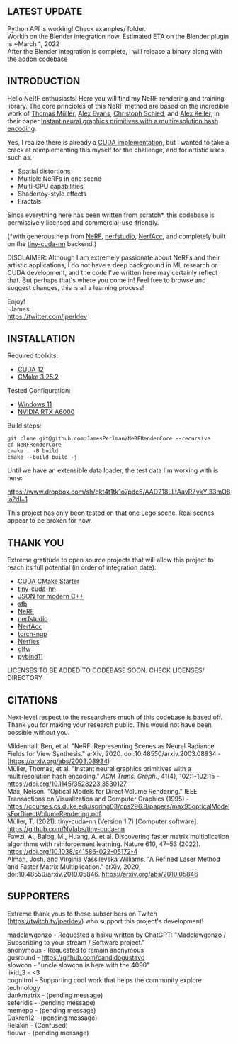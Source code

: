 ## LATEST UPDATE

Python API is working! Check examples/ folder.  
Workin on the Blender integration now.
Estimated ETA on the Blender plugin is ~March 1, 2022  
After the Blender integration is complete, I will release a binary along with the [addon codebase](https://github.com/JamesPerlman/blender_nerf_tools)

## INTRODUCTION

Hello NeRF enthusiasts!  Here you will find my NeRF rendering and training library.  The core principles of this NeRF method are based on the incredible work of [Thomas Müller](https://tom94.net/), [Alex Evans](https://research.nvidia.com/person/alex-evans), [Christoph Schied](https://research.nvidia.com/person/christoph-schied), and [Alex Keller](https://research.nvidia.com/person/alex-keller), in their paper [Instant neural graphics primitives with a multiresolution hash encoding](https://arxiv.org/abs/2003.08934).  

Yes, I realize there is already a [CUDA implementation](https://github.com/nvlabs/instant-ngp), but I wanted to take a crack at reimplementing this myself for the challenge, and for artistic uses such as:  

* Spatial distortions  
* Multiple NeRFs in one scene  
* Multi-GPU capabilities  
* Shadertoy-style effects  
* Fractals  

Since everything here has been written from scratch*, this codebase is permissively licensed and commercial-use-friendly.  

(*with generous help from [NeRF](https://github.com/bmild/nerf), [nerfstudio](https://github.com/nerfstudio-project/nerfstudio), [NerfAcc](https://github.com/KAIR-BAIR/nerfacc), and completely built on the [tiny-cuda-nn](https://github.com/NVLabs/tiny-cuda-nn) backend.)  

DISCLAIMER: Although I am extremely passionate about NeRFs and their artistic applications, I do not have a deep background in ML research or CUDA development, and the code I've written here may certainly reflect that.  But perhaps that's where you come in!  Feel free to browse and suggest changes, this is all a learning process!  

Enjoy!  
-James  
https://twitter.com/jperldev

## INSTALLATION

Required toolkits:
* [CUDA 12](https://developer.nvidia.com/cuda-downloads)
* [CMake 3.25.2](https://cmake.org/download/)

Tested Configuration:
* [Windows 11](https://www.microsoft.com/software-download/windows11)
* [NVIDIA RTX A6000](https://www.nvidia.com/en-us/design-visualization/rtx-a6000/)

Build steps:

```
git clone git@github.com:JamesPerlman/NeRFRenderCore --recursive
cd NeRFRenderCore
cmake . -B build
cmake --build build -j
```

Until we have an extensible data loader, the test data I'm working with is here:  

https://www.dropbox.com/sh/qkt4t1tk1o7pdc6/AAD218LLtAavRZykYl33mO8ia?dl=1

This project has only been tested on that one Lego scene.  Real scenes appear to be broken for now.  

## THANK YOU

Extreme gratitude to open source projects that will allow this project to reach its full potential (in order of integration date):

* [CUDA CMake Starter](https://github.com/pkestene/cuda-proj-tmpl)  
* [tiny-cuda-nn](https://github.com/NVlabs/tiny-cuda-nn)  
* [JSON for modern C++](https://github.com/nlohmann/json)  
* [stb](https://github.com/nothings/stb)  
* [NeRF](https://github.com/bmild/nerf)  
* [nerfstudio](https://github.com/nerfstudio-project/nerfstudio)  
* [NerfAcc](https://github.com/KAIR-BAIR/nerfacc)  
* [torch-ngp](https://github.com/ashawkey/torch-ngp)  
* [Nerfies](https://github.com/google/nerfies)  
* [glfw](https://github.com/glfw/glfw)  
* [pybind11](https://github.com/pybind/pybind11)  

LICENSES TO BE ADDED TO CODEBASE SOON.  CHECK LICENSES/ DIRECTORY

## CITATIONS

Next-level respect to the researchers much of this codebase is based off.  Thank you for making your research public.  This would not have been possible without you.  

Mildenhall, Ben, et al. "NeRF: Representing Scenes as Neural Radiance Fields for View Synthesis." arXiv, 2020.  doi:10.48550/arxiv.2003.08934 - (https://arxiv.org/abs/2003.08934)  
Müller, Thomas, et al. "Instant neural graphics primitives with a multiresolution hash encoding." *ACM Trans. Graph.*, 41(4), 102:1-102:15 - https://doi.org/10.1145/3528223.3530127  
Max, Nelson. "Optical Models for Direct Volume Rendering." IEEE Transactions on Visualization and Computer Graphics (1995) - https://courses.cs.duke.edu/spring03/cps296.8/papers/max95opticalModelsForDirectVolumeRendering.pdf  
Müller, T. (2021). tiny-cuda-nn (Version 1.7) [Computer software]. https://github.com/NVlabs/tiny-cuda-nn  
Fawzi, A., Balog, M., Huang, A. et al. Discovering faster matrix multiplication algorithms with reinforcement learning. Nature 610, 47–53 (2022). https://doi.org/10.1038/s41586-022-05172-4  
Alman, Josh, and Virginia Vassilevska Williams. "A Refined Laser Method and Faster Matrix Multiplication." arXiv, 2020, doi:10.48550/arxiv.2010.05846.  https://arxiv.org/abs/2010.05846  


## SUPPORTERS

Extreme thank yous to these subscribers on Twitch (https://twitch.tv/jperldev) who support this project's development!

madclawgonzo - Requested a haiku written by ChatGPT: "Madclawgonzo / Subscribing to your stream / Software project."  
anonymous - Requested to remain anonymous  
gusround - https://github.com/candidogustavo  
slowcon - "uncle slowcon is here with the 4090"  
likid_3 - <3  
cognitrol - Supporting cool work that helps the community explore technology  
dankmatrix - (pending message)  
seferidis - (pending message)  
memepp - (pending message)  
Dakren12 - (pending message)  
Relakin - (Confused)  
flouwr - (pending message)  

